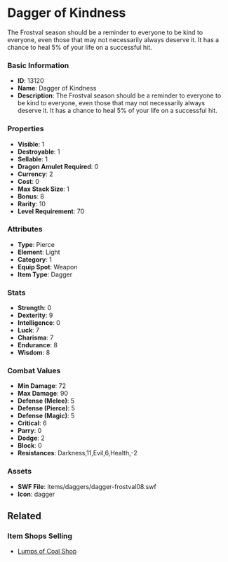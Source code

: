 # Dagger of Kindness

The Frostval season should be a reminder to everyone to be kind to everyone, even those that may not necessarily always deserve it. It has a chance to heal  5% of your life on a successful hit.

### Basic Information

- **ID**: 13120
- **Name**: Dagger of Kindness
- **Description**: The Frostval season should be a reminder to everyone to be kind to everyone, even those that may not necessarily always deserve it. It has a chance to heal  5% of your life on a successful hit.

### Properties

- **Visible**: 1
- **Destroyable**: 1
- **Sellable**: 1
- **Dragon Amulet Required**: 0
- **Currency**: 2
- **Cost**: 0
- **Max Stack Size**: 1
- **Bonus**: 8
- **Rarity**: 10
- **Level Requirement**: 70

### Attributes

- **Type**: Pierce
- **Element**: Light
- **Category**: 1
- **Equip Spot**: Weapon
- **Item Type**: Dagger

### Stats

- **Strength**: 0
- **Dexterity**: 9
- **Intelligence**: 0
- **Luck**: 7
- **Charisma**: 7
- **Endurance**: 8
- **Wisdom**: 8

### Combat Values

- **Min Damage**: 72
- **Max Damage**: 90
- **Defense (Melee)**: 5
- **Defense (Pierce)**: 5
- **Defense (Magic)**: 5
- **Critical**: 6
- **Parry**: 0
- **Dodge**: 2
- **Block**: 0
- **Resistances**: Darkness,11,Evil,6,Health,-2

### Assets

- **SWF File**: items/daggers/dagger-frostval08.swf
- **Icon**: dagger

## Related

### Item Shops Selling

- [Lumps of Coal Shop](../item-shops/79-lumps-of-coal-shop.md)

